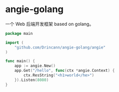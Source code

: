 # angie-golang

一个 Web 后端开发框架 based on golang。

```go
package main

import (
    "github.com/Drincann/angie-golang/angie"
)

func main() {
    app := angie.New()
    app.Get("/hello", func(ctx *angie.Context) {
        ctx.ResString("<h1>world</he>")
    }).Listen(8080)
}
```
